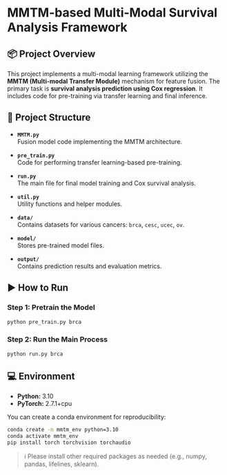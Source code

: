# MMTM-based Multi-Modal Survival Analysis Framework

## 📦 Project Overview

This project implements a multi-modal learning framework utilizing the **MMTM (Multi-modal Transfer Module)** mechanism for feature fusion. The primary task is **survival analysis prediction using Cox regression**. It includes code for pre-training via transfer learning and final inference.

## 📁 Project Structure

- **`MMTM.py`**  
  Fusion model code implementing the MMTM architecture.

- **`pre_train.py`**  
  Code for performing transfer learning-based pre-training.

- **`run.py`**  
  The main file for final model training and Cox survival analysis.

- **`util.py`**  
  Utility functions and helper modules.

- **`data/`**  
  Contains datasets for various cancers: `brca`, `cesc`, `ucec`, `ov`.

- **`model/`**  
  Stores pre-trained model files.

- **`output/`**  
  Contains prediction results and evaluation metrics.

## ▶️ How to Run

### Step 1: Pretrain the Model

```bash
python pre_train.py brca
```

### Step 2: Run the Main Process

```bash
python run.py brca
```

## 💻 Environment

- **Python:** 3.10
- **PyTorch:** 2.7.1+cpu

You can create a conda environment for reproducibility:

```bash
conda create -n mmtm_env python=3.10
conda activate mmtm_env
pip install torch torchvision torchaudio 
```

> ℹ️ Please install other required packages as needed (e.g., numpy, pandas, lifelines, sklearn).
